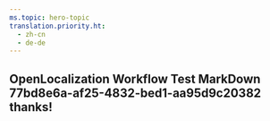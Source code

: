 ```yaml
---
ms.topic: hero-topic
translation.priority.ht: 
  - zh-cn
  - de-de
---
```

## OpenLocalization Workflow Test MarkDown 77bd8e6a-af25-4832-bed1-aa95d9c20382 thanks!
